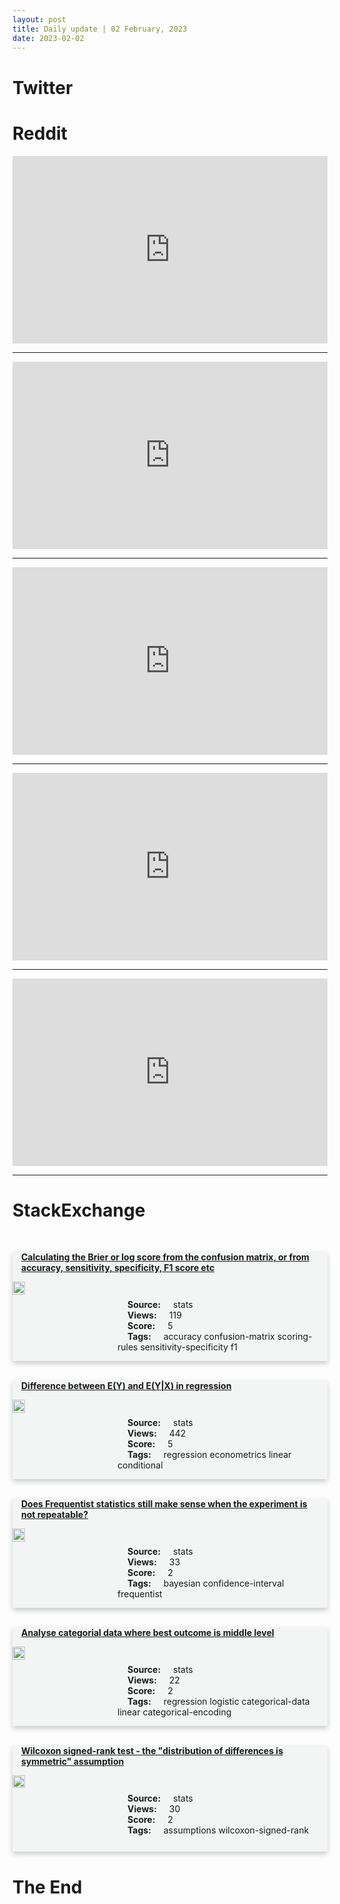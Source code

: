 ```yaml
---
layout: post
title: Daily update | 02 February, 2023
date: 2023-02-02
---
```


<script async src="https://platform.twitter.com/widgets.js" charset="utf-8"></script>


<script src='https://storage.ko-fi.com/cdn/scripts/overlay-widget.js'></script>
<script>
  kofiWidgetOverlay.draw('themldojo', {
    'type': 'floating-chat',
    'floating-chat.donateButton.text': 'Support me',
    'floating-chat.donateButton.background-color': '#f45d22',
    'floating-chat.donateButton.text-color': '#fff'
  });
</script>

# Twitter 

<blockquote class="twitter-tweet"><a href="https://twitter.com/ANI/status/1620798401398079489"></a></blockquote>

<blockquote class="twitter-tweet"><a href="https://twitter.com/ANI/status/1620667654192398338"></a></blockquote>

<blockquote class="twitter-tweet"><a href="https://twitter.com/kareem_carr/status/1620587206032371712"></a></blockquote>

<blockquote class="twitter-tweet"><a href="https://twitter.com/lichess/status/1620814308644118532"></a></blockquote>

<blockquote class="twitter-tweet"><a href="https://twitter.com/bindureddy/status/1620649131407720450"></a></blockquote>

<blockquote class="twitter-tweet"><a href="https://twitter.com/OpenAI/status/1620846589949640705"></a></blockquote>

<blockquote class="twitter-tweet"><a href="https://twitter.com/ylecun/status/1620696402140753920"></a></blockquote>

<blockquote class="twitter-tweet"><a href="https://twitter.com/OpenAI/status/1620846591224725505"></a></blockquote>

<blockquote class="twitter-tweet"><a href="https://twitter.com/DeepMind/status/1620740540395577344"></a></blockquote>

<blockquote class="twitter-tweet"><a href="https://twitter.com/MetaAI/status/1620840414369685504"></a></blockquote>

# Reddit 

<iframe id="reddit-embed" src="https://www.redditmedia.com/r/datascience/comments/10qjb16/there_goes_my_job?ref_source=embed&amp;ref=share&amp;embed=true" sandbox="allow-scripts allow-same-origin allow-popups" style="border: none;" height="300" width="100%" scrolling="yes"></iframe>
<hr style="width:100%;text-align:left;margin-left:0">
<iframe id="reddit-embed" src="https://www.redditmedia.com/r/datascience/comments/10r0zjq/why_does_anyone_do_this?ref_source=embed&amp;ref=share&amp;embed=true" sandbox="allow-scripts allow-same-origin allow-popups" style="border: none;" height="300" width="100%" scrolling="yes"></iframe>
<hr style="width:100%;text-align:left;margin-left:0">
<iframe id="reddit-embed" src="https://www.redditmedia.com/r/MachineLearning/comments/10qhgmv/r_faithful_chainofthought_reasoning?ref_source=embed&amp;ref=share&amp;embed=true" sandbox="allow-scripts allow-same-origin allow-popups" style="border: none;" height="300" width="100%" scrolling="yes"></iframe>
<hr style="width:100%;text-align:left;margin-left:0">
<iframe id="reddit-embed" src="https://www.redditmedia.com/r/dataengineering/comments/10qm36f/data_pipeline_on_a_shoestring?ref_source=embed&amp;ref=share&amp;embed=true" sandbox="allow-scripts allow-same-origin allow-popups" style="border: none;" height="300" width="100%" scrolling="yes"></iframe>
<hr style="width:100%;text-align:left;margin-left:0">
<iframe id="reddit-embed" src="https://www.redditmedia.com/r/dataengineering/comments/10qzicp/uber_interview_experienceasking_suggestions?ref_source=embed&amp;ref=share&amp;embed=true" sandbox="allow-scripts allow-same-origin allow-popups" style="border: none;" height="300" width="100%" scrolling="yes"></iframe>
<hr style="width:100%;text-align:left;margin-left:0">

<style>
.card {
box-shadow: 0 4px 8px 0 rgba(0,0,0,0.2);
transition: 0.3s;
width: 100%;
background-color: #F3F4F4;
}
p{
    margin-left:  3em;
    padding-top: 1em;
}
.part2{
    display: grid;
    grid-template-columns: 1fr 3fr;
}
h4{
    margin: 1em;
}

.card:hover {
box-shadow: 0 8px 16px 0 rgba(0,0,0,0.2);
}
b {
padding: 2px 16px;
}
</style>
  
# StackExchange 


  <br>
  <div class="card">
  <h4><a href='https://stats.stackexchange.com/questions/603846/calculating-the-brier-or-log-score-from-the-confusion-matrix-or-from-accuracy'>Calculating the Brier or log score from the confusion matrix, or from accuracy, sensitivity, specificity, F1 score etc</a></h4> 
  <div class="part2">
      <img src="https://cdn.sstatic.net/Sites/stats/Img/apple-touch-icon@2.png?v=344f57aa10cc" alt="Img missing!" style="width:40%">
      <p><b>Source:</b> stats<br><b>Views:</b> 119<br><b>Score:</b> 5<br><b>Tags:</b> <span class="badge badge-dark">accuracy</span> <span class="badge badge-dark">confusion-matrix</span> <span class="badge badge-dark">scoring-rules</span> <span class="badge badge-dark">sensitivity-specificity</span> <span class="badge badge-dark">f1</span></p> 
  </div>
  </div>
      
  <br>
  <div class="card">
  <h4><a href='https://stats.stackexchange.com/questions/603825/difference-between-ey-and-eyx-in-regression'>Difference between E(Y) and E(Y|X) in regression</a></h4> 
  <div class="part2">
      <img src="https://cdn.sstatic.net/Sites/stats/Img/apple-touch-icon@2.png?v=344f57aa10cc" alt="Img missing!" style="width:40%">
      <p><b>Source:</b> stats<br><b>Views:</b> 442<br><b>Score:</b> 5<br><b>Tags:</b> <span class="badge badge-dark">regression</span> <span class="badge badge-dark">econometrics</span> <span class="badge badge-dark">linear</span> <span class="badge badge-dark">conditional</span></p> 
  </div>
  </div>
      
  <br>
  <div class="card">
  <h4><a href='https://stats.stackexchange.com/questions/603944/does-frequentist-statistics-still-make-sense-when-the-experiment-is-not-repeatab'>Does Frequentist statistics still make sense when the experiment is not repeatable?</a></h4> 
  <div class="part2">
      <img src="https://cdn.sstatic.net/Sites/stats/Img/apple-touch-icon@2.png?v=344f57aa10cc" alt="Img missing!" style="width:40%">
      <p><b>Source:</b> stats<br><b>Views:</b> 33<br><b>Score:</b> 2<br><b>Tags:</b> <span class="badge badge-dark">bayesian</span> <span class="badge badge-dark">confidence-interval</span> <span class="badge badge-dark">frequentist</span></p> 
  </div>
  </div>
      
  <br>
  <div class="card">
  <h4><a href='https://stats.stackexchange.com/questions/603939/analyse-categorial-data-where-best-outcome-is-middle-level'>Analyse categorial data where best outcome is middle level</a></h4> 
  <div class="part2">
      <img src="https://cdn.sstatic.net/Sites/stats/Img/apple-touch-icon@2.png?v=344f57aa10cc" alt="Img missing!" style="width:40%">
      <p><b>Source:</b> stats<br><b>Views:</b> 22<br><b>Score:</b> 2<br><b>Tags:</b> <span class="badge badge-dark">regression</span> <span class="badge badge-dark">logistic</span> <span class="badge badge-dark">categorical-data</span> <span class="badge badge-dark">linear</span> <span class="badge badge-dark">categorical-encoding</span></p> 
  </div>
  </div>
      
  <br>
  <div class="card">
  <h4><a href='https://stats.stackexchange.com/questions/603908/wilcoxon-signed-rank-test-the-distribution-of-differences-is-symmetric-assum'>Wilcoxon signed-rank test - the &quot;distribution of differences is symmetric&quot; assumption</a></h4> 
  <div class="part2">
      <img src="https://cdn.sstatic.net/Sites/stats/Img/apple-touch-icon@2.png?v=344f57aa10cc" alt="Img missing!" style="width:40%">
      <p><b>Source:</b> stats<br><b>Views:</b> 30<br><b>Score:</b> 2<br><b>Tags:</b> <span class="badge badge-dark">assumptions</span> <span class="badge badge-dark">wilcoxon-signed-rank</span></p> 
  </div>
  </div>
      
# The End